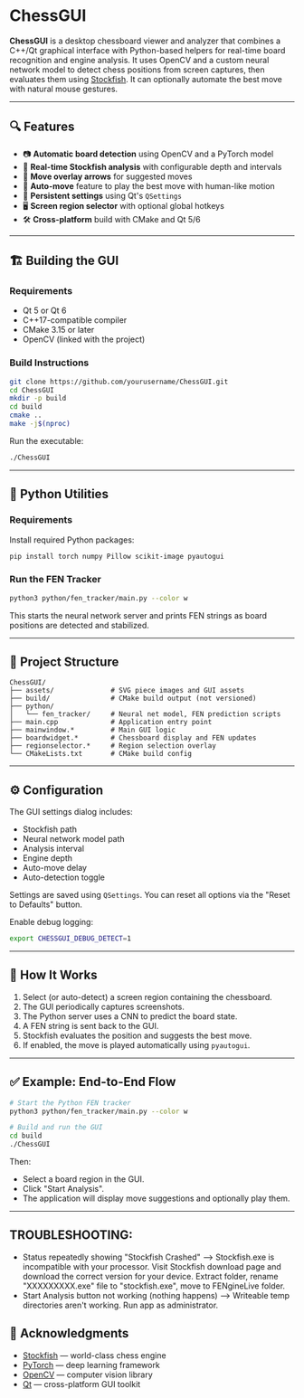 # ChessGUI

**ChessGUI** is a desktop chessboard viewer and analyzer that combines a C++/Qt graphical interface with Python-based helpers for real-time board recognition and engine analysis. It uses OpenCV and a custom neural network model to detect chess positions from screen captures, then evaluates them using [Stockfish](https://stockfishchess.org/). It can optionally automate the best move with natural mouse gestures.

---

## 🔍 Features

- 📷 **Automatic board detection** using OpenCV and a PyTorch model  
- 🧠 **Real-time Stockfish analysis** with configurable depth and intervals  
- 🎯 **Move overlay arrows** for suggested moves  
- 🔁 **Auto-move** feature to play the best move with human-like motion  
- 💾 **Persistent settings** using Qt's `QSettings`  
- 🖥️ **Screen region selector** with optional global hotkeys  
- 🛠️ **Cross-platform** build with CMake and Qt 5/6  

---

## 🏗️ Building the GUI

### Requirements

- Qt 5 or Qt 6
- C++17-compatible compiler
- CMake 3.15 or later
- OpenCV (linked with the project)

### Build Instructions

```bash
git clone https://github.com/yourusername/ChessGUI.git
cd ChessGUI
mkdir -p build
cd build
cmake ..
make -j$(nproc)
```

Run the executable:

```bash
./ChessGUI
```

---

## 🐍 Python Utilities

### Requirements

Install required Python packages:

```bash
pip install torch numpy Pillow scikit-image pyautogui
```

### Run the FEN Tracker

```bash
python3 python/fen_tracker/main.py --color w
```

This starts the neural network server and prints FEN strings as board positions are detected and stabilized.

---

## 📁 Project Structure

```
ChessGUI/
├── assets/              # SVG piece images and GUI assets
├── build/               # CMake build output (not versioned)
├── python/
│   └── fen_tracker/     # Neural net model, FEN prediction scripts
├── main.cpp             # Application entry point
├── mainwindow.*         # Main GUI logic
├── boardwidget.*        # Chessboard display and FEN updates
├── regionselector.*     # Region selection overlay
└── CMakeLists.txt       # CMake build config
```

---

## ⚙️ Configuration

The GUI settings dialog includes:

- Stockfish path
- Neural network model path
- Analysis interval
- Engine depth
- Auto-move delay
- Auto-detection toggle

Settings are saved using `QSettings`. You can reset all options via the "Reset to Defaults" button.

Enable debug logging:

```bash
export CHESSGUI_DEBUG_DETECT=1
```

---

## 🧠 How It Works

1. Select (or auto-detect) a screen region containing the chessboard.
2. The GUI periodically captures screenshots.
3. The Python server uses a CNN to predict the board state.
4. A FEN string is sent back to the GUI.
5. Stockfish evaluates the position and suggests the best move.
6. If enabled, the move is played automatically using `pyautogui`.

---

## ✅ Example: End-to-End Flow

```bash
# Start the Python FEN tracker
python3 python/fen_tracker/main.py --color w

# Build and run the GUI
cd build
./ChessGUI
```

Then:
- Select a board region in the GUI.
- Click "Start Analysis".
- The application will display move suggestions and optionally play them.


---

## TROUBLESHOOTING:
- Status repeatedly showing "Stockfish Crashed" --> Stockfish.exe is incompatible with your processor. 
Visit Stockfish download page and download the correct version for your device. Extract folder, rename "XXXXXXXXX.exe" file to "stockfish.exe", move to FENgineLive folder.
- Start Analysis button not working (nothing happens) --> Writeable temp directories aren't working. Run app as administrator.

## 🙌 Acknowledgments

- [Stockfish](https://stockfishchess.org/) — world-class chess engine
- [PyTorch](https://pytorch.org/) — deep learning framework
- [OpenCV](https://opencv.org/) — computer vision library
- [Qt](https://www.qt.io/) — cross-platform GUI toolkit
